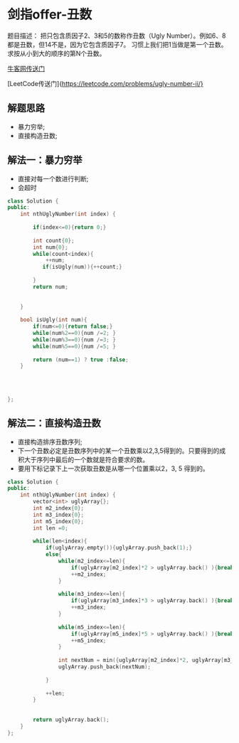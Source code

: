 # 剑指offer-丑数
题目描述：
把只包含质因子2、3和5的数称作丑数（Ugly Number）。例如6、8都是丑数，但14不是，因为它包含质因子7。 习惯上我们把1当做是第一个丑数。求按从小到大的顺序的第N个丑数。

[牛客网传送门](https://www.nowcoder.com/practice/6aa9e04fc3794f68acf8778237ba065b?tpId=13&tqId=11186&tPage=1&rp=1&ru=/ta/coding-interviews&qru=/ta/coding-interviews/question-ranking)

[LeetCode传送门]{https://leetcode.com/problems/ugly-number-ii/}


## 解题思路
- 暴力穷举;
- 直接构造丑数;


## 解法一：暴力穷举
- 直接对每一个数进行判断;
- 会超时

```c++
class Solution {
public:
    int nthUglyNumber(int index) {
        
        if(index<=0){return 0;}
        
        int count{0};
        int num{0};
        while(count<index){
            ++num;
           if(isUgly(num)){++count;}
           
        }
        return num;
        
        
    }
    
    bool isUgly(int num){
        if(num<=0){return false;}
        while(num%2==0){num /=2; }
        while(num%3==0){num /=3; }
        while(num%5==0){num /=5; }
        
        return (num==1) ? true :false;
    }
    
    
    
    
};
```



## 解法二：直接构造丑数
- 直接构造排序丑数序列;
- 下一个丑数必定是丑数序列中的某一个丑数乘以2,3,5得到的。只要得到的成积大于序列中最后的一个数就是符合要求的数。
- 要用下标记录下上一次获取丑数是从哪一个位置乘以2，3, 5 得到的。

```c++
class Solution {
public:
    int nthUglyNumber(int index) {
        vector<int> uglyArray{};
        int m2_index{0};
        int m3_index{0};
        int m5_index{0};
        int len =0;
        
        while(len<index){
            if(uglyArray.empty()){uglyArray.push_back(1);}
            else{
                while(m2_index<=len){ 
                    if(uglyArray[m2_index]*2 > uglyArray.back() ){break;}
                    ++m2_index;
                }
                
                while(m3_index<=len){ 
                    if(uglyArray[m3_index]*3 > uglyArray.back() ){break;}
                    ++m3_index;
                }
                
                while(m5_index<=len){ 
                    if(uglyArray[m5_index]*5 > uglyArray.back() ){break;}
                    ++m5_index;
                }
                
                int nextNum = min({uglyArray[m2_index]*2, uglyArray[m3_index]*3, uglyArray[m5_index]*5});
                uglyArray.push_back(nextNum);
                
            }
            
            ++len;
        }
        
        
        return uglyArray.back();
    }
};
```



